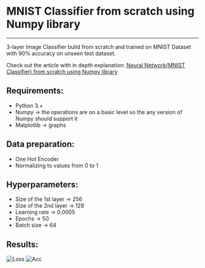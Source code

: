 # MNIST Classifier from scratch using Numpy library 
---------

3-layer Image Classifier bulid from scratch and trained on MNIST Dataset with 90% accuracy on unseen test dataset. 

Check out the article with in depth explanation: [Neural Network(MNIST Classifier) from scratch using Numpy library](https://medium.com/analytics-vidhya/q-learning-is-the-most-basic-form-of-reinforcement-learning-which-doesnt-take-advantage-of-any-8944e02570c5)

## Requirements:
- Python 3.+
- Numpy -> the operations are on a basic level so the any version of Numpy should support it
- Matplotlib -> graphs

## Data preparation:
- One Hot Encoder
- Normalizing to values from 0 to 1

## Hyperparameters:
- Size of the 1st layer -> 256
- Size of the 2nd layer -> 128
- Learning rate -> 0.0005
- Epochs -> 50 
- Batch size -> 64

## Results:
![Loss](https://user-images.githubusercontent.com/47450700/127179858-ed09d4db-d033-414c-8be9-84cf59739751.png)
![Acc](https://user-images.githubusercontent.com/47450700/127179877-066c19af-7887-449a-8a5f-6ee25eea8ce8.png)



